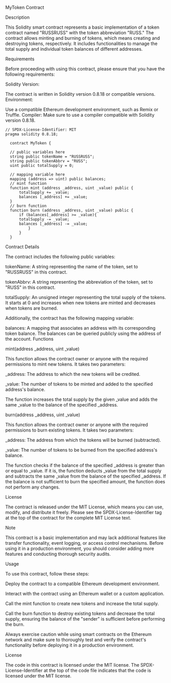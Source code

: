 MyToken Contract

Description

This Solidity smart contract represents a basic implementation of a token contract named "RUSSRUSS" with the token abbreviation "RUSS." The contract allows minting and burning of tokens, which means creating and destroying tokens, respectively. It includes functionalities to manage the total supply and individual token balances of different addresses.

Requirements

Before proceeding with using this contract, please ensure that you have the following requirements:

Solidity Version: 

The contract is written in Solidity version 0.8.18 or compatible versions.
Environment:

Use a compatible Ethereum development environment, such as Remix or Truffle.
Compiler:
Make sure to use a compiler compatible with Solidity version 0.8.18.

    // SPDX-License-Identifier: MIT
    pragma solidity 0.8.18;

      contract MyToken {

      // public variables here
      string public tokenName = "RUSSRUSS";
      string public tokenAbbrv = "RUSS";
      uint public totalSupply = 0;

      // mapping variable here
      mapping (address => uint) public balances;
      // mint function
      function mint (address _address, uint _value) public {
          totalSupply += _value;
          balances [_address] += _value;    
      }
      // burn function
      function burn (address _address, uint _value) public {
          if (balances[_address] >= _value){
          totalSupply -= _value;
          balances [_address] -= _value;  
              }   
          }
      }

Contract Details

The contract includes the following public variables:

tokenName: A string representing the name of the token, set to "RUSSRUSS" in this contract.

tokenAbbrv: A string representing the abbreviation of the token, set to "RUSS" in this contract.

totalSupply: An unsigned integer representing the total supply of the tokens. It starts at 0 and increases when new tokens are minted and decreases when tokens are burned.

Additionally, the contract has the following mapping variable:

balances: A mapping that associates an address with its corresponding token balance. The balances can be queried publicly using the address of the account.
Functions

mint(address _address, uint _value)

This function allows the contract owner or anyone with the required permissions to mint new tokens. It takes two parameters:

_address: The address to which the new tokens will be credited.

_value: The number of tokens to be minted and added to the specified address's balance.

The function increases the total supply by the given _value and adds the same _value to the balance of the specified _address.

burn(address _address, uint _value)

This function allows the contract owner or anyone with the required permissions to burn existing tokens. It takes two parameters:

_address: The address from which the tokens will be burned (subtracted).

_value: The number of tokens to be burned from the specified address's balance.

The function checks if the balance of the specified _address is greater than or equal to _value. If it is, the function deducts _value from the total supply and subtracts the same _value from the balance of the specified _address. If the balance is not sufficient to burn the specified amount, the function does not perform any changes.

License

The contract is released under the MIT License, which means you can use, modify, and distribute it freely. Please see the SPDX-License-Identifier tag at the top of the contract for the complete MIT License text.

Note

This contract is a basic implementation and may lack additional features like transfer functionality, event logging, or access control mechanisms. Before using it in a production environment, you should consider adding more features and conducting thorough security audits.

Usage

To use this contract, follow these steps:

Deploy the contract to a compatible Ethereum development environment.

Interact with the contract using an Ethereum wallet or a custom application.

Call the mint function to create new tokens and increase the total supply.

Call the burn function to destroy existing tokens and decrease the total supply, ensuring the balance of the "sender" is sufficient before performing the burn.

Always exercise caution while using smart contracts on the Ethereum network and make sure to thoroughly test and verify the contract's functionality before deploying it in a production environment.

License

The code in this contract is licensed under the MIT license. The SPDX-License-Identifier at the top of the code file indicates that the code is licensed under the MIT license.
